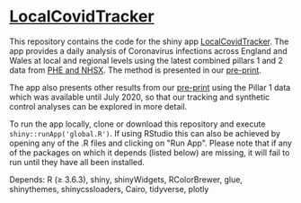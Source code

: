# [LocalCovidTracker](https://bdi-pathogens.shinyapps.io/LocalCovidTracker/)

This repository contains the code for the shiny app [LocalCovidTracker](https://bdi-pathogens.shinyapps.io/LocalCovidTracker/). 
The app provides a daily analysis of Coronavirus infections across England and Wales at local and regional levels using the latest combined pillars 1 and 2 data from [PHE and NHSX](https://coronavirus.data.gov.uk/about-data).
The method is presented in our [pre-print](https://medrxiv.org/cgi/content/short/2020.07.12.20151753v1).

The app also presents other results from our [pre-print](https://medrxiv.org/cgi/content/short/2020.07.12.20151753v1) using the Pillar 1 data which was available until July 2020, so that our tracking and synthetic control analyses can be explored in more detail.

To run the app locally, clone or download this repository and execute `shiny::runApp('global.R')`. If using RStudio this can also be achieved by opening any of the .R files and clicking on "Run App". Please note that if any of the packages on which it depends (listed below) are missing, it will fail to run until they have all been installed.

Depends: R (≥ 3.6.3), shiny, shinyWidgets, RColorBrewer, glue, shinythemes, shinycssloaders, Cairo, tidyverse, plotly